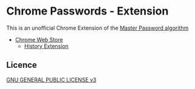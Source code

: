# Chrome Passwords - Extension

This is an unofficial Chrome Extension of the [Master Password algorithm](http://masterpasswordapp.com/algorithm.html)

 * [Chrome Web Store](https://chrome.google.com/webstore/detail/chrome-passwords/injddhenpdfbccendcpjghdclnadepnp)
   * [History Extension](https://chrome.google.com/webstore/detail/chrome-passwords/cmeaokcaickhjmmbbkkncmbmjmjnoigj)

## Licence

[GNU GENERAL PUBLIC LICENSE v3](LICENCE)
